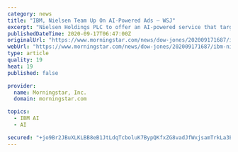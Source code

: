 ```yaml
---
category: news
title: "IBM, Nielsen Team Up On AI-Powered Ads — WSJ"
excerpt: "Nielsen Holdings PLC to offer an AI-powered service that targets digital ads based on weather and retail sales data. The service, Watson Advertising Weather Targeting, uses machine-learning models to find correlations between weather and sales data across the U."
publishedDateTime: 2020-09-17T06:47:00Z
originalUrl: "https://www.morningstar.com/news/dow-jones/202009171687/ibm-nielsen-team-up-on-ai-powered-ads-wsj"
webUrl: "https://www.morningstar.com/news/dow-jones/202009171687/ibm-nielsen-team-up-on-ai-powered-ads-wsj"
type: article
quality: 19
heat: 19
published: false

provider:
  name: Morningstar, Inc.
  domain: morningstar.com

topics:
  - IBM AI
  - AI

secured: "+jo9Br2JBuXLKLBB8eB1JtLdqTcboluK7BypQKfxZG8vadJfWxjsamTrkLa3Ei4faFQn2Rf+tBmMdsajdEFZWJNGKk1xd/9Q+zjyNIzwBvAq9bFV9yQ4h4O2wnIhskD3zvfahcnjXZx1Iy/Ye69jj7p1X8Tm7fCpnL5acz0LIVhxXGE+bqN4uc8qAAV1RHUtft6nmC5fmHXoRhMsvf58SPY3H6akS+/s8YDdjUrbEEl/q1/AclWXGfIwO9RRsgGPrQpgy7YTNGtZpK1U0ma1iMe0+MW8W4UKELZDsWRvAkY/Z19km2RIKrL03IAIcEIvKoMW2BN8/ciXcy1R6EIEV7awmscJCQSdbNYIf3d8psg=;i8KzrjOzWzpeaKezTj1imQ=="
---
```


